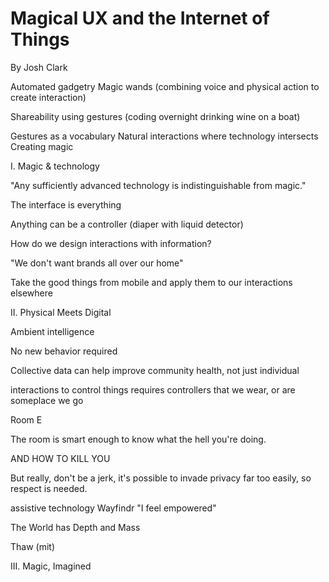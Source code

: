 Magical UX and the Internet of Things
=====================================
By Josh Clark

Automated gadgetry
Magic wands (combining voice and physical action to create interaction)

Shareability using gestures (coding overnight drinking wine on a boat)

Gestures as a vocabulary
Natural interactions where technology intersects
Creating magic

I. Magic & technology

"Any sufficiently advanced technology is indistinguishable from magic."

The interface is everything

Anything can be a controller
(diaper with liquid detector)

How do we design interactions with information?

"We don't want brands all over our home"

Take the good things from mobile and apply them to our interactions elsewhere

II. Physical Meets Digital

Ambient intelligence

No new behavior required

Collective data can help improve community health, not just individual

interactions to control things requires controllers that we wear, or are someplace we go

Room E

The room is smart enough to know what the hell you're doing.

AND HOW TO KILL YOU

But really, don't be a jerk, it's possible to invade privacy far too easily, so respect is needed.

assistive technology
Wayfindr
"I feel empowered"

The World has Depth and Mass

Thaw (mit)

III. Magic, Imagined
